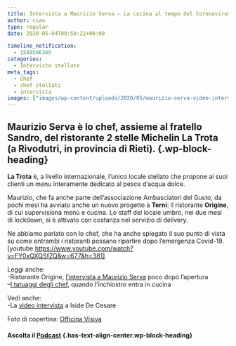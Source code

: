 ```yaml
---
title: Intervista a Maurizio Serva – La cucina al tempo del Coronavirus
author: ciao
type: regular
date: 2020-05-04T09:59:22+00:00

timeline_notification:
  - 1588586365
categories:
  - Interviste stellate
meta_tags:
  - chef
  - chef stellati
  - intervista
images: ["images/wp-content/uploads/2020/05/maurizio-serva-video-intervista.webp"]
---
```

## Maurizio Serva è lo chef, assieme al fratello Sandro, del ristorante 2 stelle Michelin La Trota (a Rivodutri, in provincia di Rieti). {.wp-block-heading}

**La Trota** è, a livello internazionale, l&#8217;unico locale stellato che propone ai suoi clienti un menu interamente dedicato al pesce d&#8217;acqua dolce. 

Maurizio, che fa anche parte dell&#8217;associazione Ambasciatori del Gusto, da pochi mesi ha avviato anche un nuovo progetto a **Terni**: il ristorante **Origine**, di cui supervisiona menù e cucina. Lo staff del locale umbro, nei due mesi di lockdown, si è attivato con costanza nel servizio di delivery.

Ne abbiamo parlato con lo chef, che ha anche spiegato il suo punto di vista su come entrambi i ristoranti possano ripartire dopo l&#8217;emergenza Covid-19. [youtube https://www.youtube.com/watch?v=FY0xQXQSfZQ&w=677&h=381] 

Leggi anche:  
-Ristorante Origine, <a rel="noreferrer noopener" href="https://aleepepe.com/2019/12/21/la-nuova-origine-della-terni-gourmet-parola-di-maurizio-serva/" target="_blank">l&#8217;intervista a Maurizio Serva</a> poco dopo l&#8217;apertura  
&#8211;<a rel="noreferrer noopener" href="https://aleepepe.com/2020/04/22/tatuaggi-degli-chef/" target="_blank">I tatuaggi degli chef</a>, quando l&#8217;inchiostro entra in cucina

Vedi anche:  
-La <a rel="noreferrer noopener" href="https://aleepepe.com/2020/04/19/intervista-iside-de-cesare/" target="_blank">video intervista</a> a Iside De Cesare

Foto di copertina: <a rel="noreferrer noopener" href="http://www.officinavisiva.it/" target="_blank">Officina Visiva </a>

#### **Ascolta il <a rel="noreferrer noopener" href="https://apple.co/352xcOm" target="_blank">Podcast</a>** {.has-text-align-center.wp-block-heading}